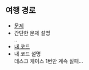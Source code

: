 ## 여행 경로
* [문제](https://programmers.co.kr/learn/courses/30/lessons/43164)
* 간단한 문제 설명  
    ..
* [내 코드](travel_route.java)  
* 내 코드 설명  
    테스크 케이스 1번만 계속 실패...
